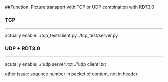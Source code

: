 ##Function:
  Picture transport with TCP or UDP combination with RDT3.0 
### TCP
---
actually enable: ./tcp_test/client.py ./tcp_test/server.py
### UDP + RDT3.0
---
acutally enable: ./'udp server'.txt ./'udp client'.txt

other issue:
  sequnce number in packet of content, not in header.
